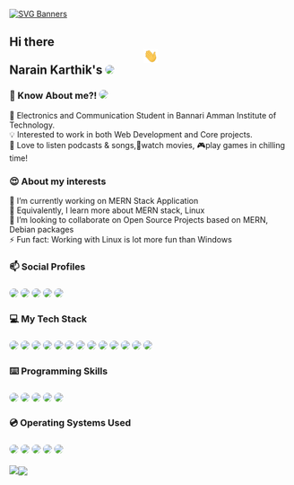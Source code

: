 [![SVG Banners](https://svg-banners.vercel.app/api?type=luminance&text1=Narain%20Karthik%20V❗&width=1000&height=200)](https://github.com/narainkarthikv/svg-banners)
## Hi there <img style="display: block;-webkit-user-select: none;margin: auto;background-color: black;" src="https://github.com/narainkarthikv/narainkarthikv/blob/main/wave.gif" height="25px" width="25px"/> Narain Karthik's <a href="https://www.github.com/narainkarthikv" target="_blank"><img src="https://img.shields.io/badge/GitHub-100000?style=for-the-badge&logo=github&logoColor=white" style="border-radius: 20px"></a>



### 🙋 Know About me?! <a href="https://narainkarthikv.github.io/Portfolio" target="_blank"><img src="https://img.shields.io/badge/Portfolio-%23000000.svg?style=for-the-badge&logo=firefox&logoColor=#FF7139)" style="border-radius: 20px"></a>

<p>📖 Electronics and Communication Student in Bannari Amman Institute of Technology. <br>💡 Interested to work in both Web Development and Core projects. <br>🎵 Love to listen podcasts & songs,🎥watch movies, 🎮play games in chilling time!</p>

### 😍 About my interests 
🔭 I’m currently working on MERN Stack Application <br>
🌱 Equivalently, I learn more about MERN stack, Linux <br>
👯 I’m looking to collaborate on Open Source Projects based on MERN, Debian packages <br>
⚡ Fun fact: Working with Linux is lot more fun than Windows

### 📫 Social Profiles

### <a href="https://www.linkedin.com/in/narainkarthik-vellingiri-58b382200/" target="_blank"><img src="https://img.shields.io/badge/LinkedIn-0077B5?style=for-the-badge&logo=linkedin&logoColor=white" style="border-radius: 20px"></a> <a href="https://leetcode.com/Narainkarthik31/" target="_blank"><img src="https://img.shields.io/badge/-LeetCode-FFA116?style=for-the-badge&logo=LeetCode&logoColor=black" style="border-radius: 20px"></a> </a> <a href="https://www.codechef.com/users/narainv" target="_blank"> <a href="https://auth.geeksforgeeks.org/user/narainkar5b4k" target="_blank"><img src="https://img.shields.io/badge/GeeksforGeeks-298D46?style=for-the-badge&logo=geeksforgeeks&logoColor=white" style="border-radius: 20px"></a> <a href="https://steamcommunity.com/profiles/76561199130656975/" target="_blank"><img src="https://img.shields.io/badge/Steam-000000?style=for-the-badge&logo=steam&logoColor=white" style="border-radius: 20px"></a> <a href="https://open.spotify.com/user/31kjez2sc5umwskdatczxceb3xdi?si=gM0fW9oQRkuFm7W3UuCE8A&nd=1" target="_blank"><img src="https://img.shields.io/badge/Spotify-1ED760?&style=for-the-badge&logo=spotify&logoColor=white" style="border-radius: 20px"></a>

### 💻 My Tech Stack

### <img src="https://img.shields.io/badge/Bootstrap-563D7C?style=for-the-badge&logo=bootstrap&logoColor=white" style="border-radius: 20px"> <img src="https://img.shields.io/badge/PHP-777BB4?style=for-the-badge&logo=php&logoColor=white" style="border-radius: 20px"> <img src="https://img.shields.io/badge/HTML5-E34F26?style=for-the-badge&logo=html5&logoColor=white" style="border-radius: 20px"> <img src="https://img.shields.io/badge/CSS3-1572B6?style=for-the-badge&logo=css3&logoColor=white" style="border-radius: 20px"> <img src="https://img.shields.io/badge/JavaScript-323330?style=for-the-badge&logo=javascript&logoColor=F7DF1E" style="border-radius: 20px"> <img src="https://img.shields.io/badge/MongoDB-4EA94B?style=for-the-badge&logo=mongodb&logoColor=white" style="border-radius: 20px">  <img src="https://img.shields.io/badge/Express.js-404D59?style=for-the-badge" style="border-radius: 20px"> <img src="https://img.shields.io/badge/React-20232A?style=for-the-badge&logo=react&logoColor=61DAFB" style="border-radius: 20px"> <img src="https://img.shields.io/badge/Node.js-43853D?style=for-the-badge&logo=node.js&logoColor=white" style="border-radius: 20px"> <img src="https://img.shields.io/badge/NPM-%23CB3837.svg?style=for-the-badge&logo=npm&logoColor=white" style="border-radius: 20px"> <img src="https://img.shields.io/badge/git-%23F05033.svg?style=for-the-badge&logo=git&logoColor=white" style="border-radius: 20px"/> <img src="https://img.shields.io/badge/Postman-FF6C37?style=for-the-badge&logo=postman&logoColor=white" style="border-radius: 20px"/> <img src="https://img.shields.io/badge/Notion-%23000000.svg?style=for-the-badge&logo=notion&logoColor=white" style="border-radius: 20px"/>

### ⌨️ Programming Skills

### <img src="https://img.shields.io/badge/C-00599C?style=for-the-badge&logo=c&logoColor=white" style="border-radius: 20px"> <img src="https://img.shields.io/badge/C%2B%2B-00599C?style=for-the-badge&logo=c%2B%2B&logoColor=white" style="border-radius: 20px"> <img src="https://img.shields.io/badge/Python-14354C?style=for-the-badge&logo=python&logoColor=white" style="border-radius: 20px"> <img src="https://img.shields.io/badge/PHP-777BB4?style=for-the-badge&logo=php&logoColor=white" style="border-radius: 20px"> <img src="https://img.shields.io/badge/JavaScript-323330?style=for-the-badge&logo=javascript&logoColor=F7DF1E" style="border-radius: 20px"> 

### 💿 Operating Systems Used

### <img src="https://img.shields.io/badge/Android-3DDC84?style=for-the-badge&logo=android&logoColor=white" style="border-radius: 20px"> <img src="https://img.shields.io/badge/Windows-0078D6?style=for-the-badge&logo=windows&logoColor=white" style="border-radius: 20px"> <img src="https://img.shields.io/badge/Kali_Linux-557C94?style=for-the-badge&logo=kali-linux&logoColor=white" style="border-radius: 20px"> <img src="https://img.shields.io/badge/cent%20os-002260?style=for-the-badge&logo=centos&logoColor=F0F0F0" style="border-radius: 20px"/> <img src="https://img.shields.io/badge/Ubuntu-E95420?style=for-the-badge&logo=ubuntu&logoColor=white" style="border-radius: 20px"/>

<img src="https://github-readme-stats.vercel.app/api?username=narainkarthikv&show_icons=true&theme=dark&layout=compact" align="left" />

<img src="https://github-readme-stats.vercel.app/api/top-langs?username=narainkarthikv&theme=dark&layout=compact" align="center" />

<!-- ## 🌟 Featured Projects

- [Project 1 Name and Description with Link]
- [Project 2 Name and Description with Link]
- [Project 3 Name and Description with Link] -->

<!-- ## 📝 Latest Blog Posts

- [Blog Post 1 Title with Link]
- [Blog Post 2 Title with Link]
- [Blog Post 3 Title with Link] -->
